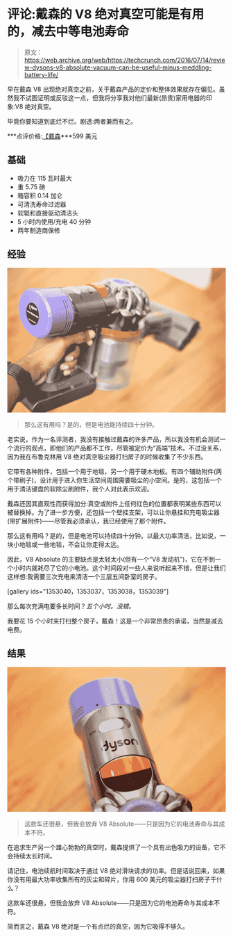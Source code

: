 # 评论:戴森的 V8 绝对真空可能是有用的，减去中等电池寿命 

> 原文：<https://web.archive.org/web/https://techcrunch.com/2016/07/14/review-dysons-v8-absolute-vacuum-can-be-useful-minus-meddling-battery-life/>

早在戴森 V8 出现绝对真空之前，关于戴森产品的定价和整体效果就存在偏见。虽然我不试图证明或反驳这一点，但我将分享我对他们最新(昂贵)家用电器的印象:V8 绝对真空。

毕竟你要知道到底烂不烂。剧透:两者兼而有之。

***点评价格:[【戴森](https://web.archive.org/web/20221210070607/http://www.dyson.com/vacuum-cleaners/cordless/dyson-v8/dyson-v8-absolute.aspx)***599 美元

## 基础

*   吸力在 115 瓦时最大
*   重 5.75 磅
*   箱容积 0.14 加仑
*   可清洗寿命过滤器
*   软辊和直接驱动清洁头
*   5 小时内使用/充电 40 分钟
*   两年制造商保修

## 经验

![L1000491](img/834ceee43a2c9b11abfb203d4f2b4f4a.png)

> 那么这有用吗？是的，但是电池能持续四十分钟。

老实说，作为一名评测者，我没有接触过戴森的许多产品，所以我没有机会测试一个流行的观点，即他们的产品都不工作，尽管被定价为“高端”技术。不过没关系，因为我在布鲁克林用 V8 绝对真空吸尘器打扫房子的时候收集了不少东西。

它带有各种附件，包括一个用于地毯，另一个用于硬木地板。有四个辅助附件(两个带刷子)，设计用于进入你生活空间周围需要吸尘的小空间。是的，这包括一个用于清洁键盘的软除尘刷附件，我个人对此表示欢迎。

戴森还因其直观性而获得加分:真空或附件上任何红色的位置都表明某些东西可以被替换掉。为了进一步方便，还包括一个壁挂支架，可以让你悬挂和充电吸尘器(带扩展附件)——尽管我必须承认，我已经使用了那个附件。

那么这有用吗？是的，但是电池可以持续四十分钟。以最大功率清洁，比如说，一块小地毯或一些地毯，不会让你走得太远。

因此，V8 Absolute 的主要缺点是太轻太小(但有一个“V8 发动机”)，它在不到一个小时内就耗尽了它的小电池。这个时间段对一些人来说听起来不错，但是让我们这样想:我需要三次充电来清洁一个三层五间卧室的房子。

[gallery ids="1353040，1353037，1353038，1353039"]

那么每次充满电要多长时间？*五个小时。没错。*

我要花 15 个小时来打扫整个房子，戴森！这是一个非常昂贵的承诺，当然是减去电费。

## 结果

![L1000489](img/3cc1aab4424f48d273896e244d676821.png)

> 这款车还很悬，但我会放弃 V8 Absolute——只是因为它的电池寿命与其成本不符。

在追求生产另一个雄心勃勃的真空时，戴森提供了一个具有出色吸力的设备，它不会持续太长时间。

请记住，电池续航时间取决于通过 V8 绝对滑块请求的功率。但是话说回来，如果你没有用最大功率收集所有的灰尘和碎片，你用 600 美元的吸尘器打扫房子干什么？

这款车还很悬，但我会放弃 V8 Absolute——只是因为它的电池寿命与其成本不符。

简而言之，戴森 V8 绝对是一个有点烂的真空，因为它吸得不够久。